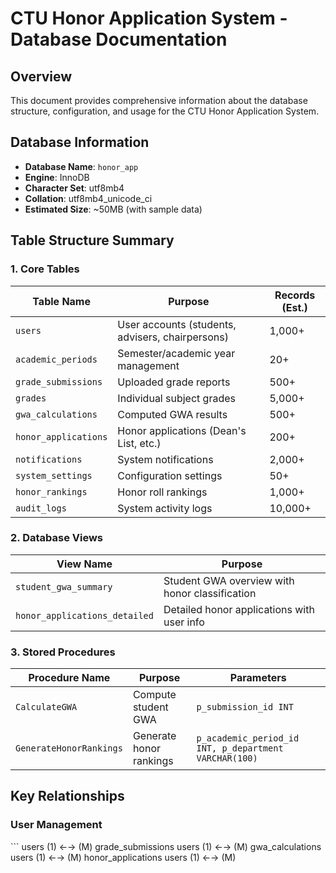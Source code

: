 # CTU Honor Application System - Database Documentation

## Overview
This document provides comprehensive information about the database structure, configuration, and usage for the CTU Honor Application System.

## Database Information
- **Database Name**: `honor_app`
- **Engine**: InnoDB
- **Character Set**: utf8mb4
- **Collation**: utf8mb4_unicode_ci
- **Estimated Size**: ~50MB (with sample data)

## Table Structure Summary

### 1. Core Tables
| Table Name | Purpose | Records (Est.) |
|------------|---------|----------------|
| `users` | User accounts (students, advisers, chairpersons) | 1,000+ |
| `academic_periods` | Semester/academic year management | 20+ |
| `grade_submissions` | Uploaded grade reports | 500+ |
| `grades` | Individual subject grades | 5,000+ |
| `gwa_calculations` | Computed GWA results | 500+ |
| `honor_applications` | Honor applications (Dean's List, etc.) | 200+ |
| `notifications` | System notifications | 2,000+ |
| `system_settings` | Configuration settings | 50+ |
| `honor_rankings` | Honor roll rankings | 1,000+ |
| `audit_logs` | System activity logs | 10,000+ |

### 2. Database Views
| View Name | Purpose |
|-----------|---------|
| `student_gwa_summary` | Student GWA overview with honor classification |
| `honor_applications_detailed` | Detailed honor applications with user info |

### 3. Stored Procedures
| Procedure Name | Purpose | Parameters |
|----------------|---------|------------|
| `CalculateGWA` | Compute student GWA | `p_submission_id INT` |
| `GenerateHonorRankings` | Generate honor rankings | `p_academic_period_id INT, p_department VARCHAR(100)` |

## Key Relationships

### User Management
\`\`\`
users (1) ←→ (M) grade_submissions
users (1) ←→ (M) gwa_calculations  
users (1) ←→ (M) honor_applications
users (1) ←→ (M)
